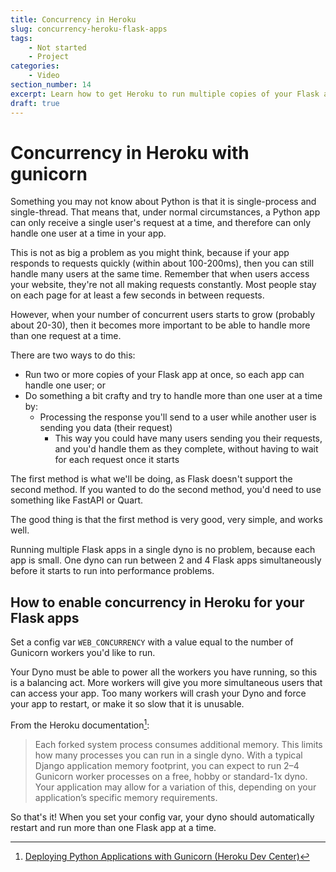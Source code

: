 ```yaml
---
title: Concurrency in Heroku
slug: concurrency-heroku-flask-apps
tags:
    - Not started
    - Project
categories:
    - Video
section_number: 14
excerpt: Learn how to get Heroku to run multiple copies of your Flask app in a single dyno using gunicorn.
draft: true
---
```



# Concurrency in Heroku with gunicorn

Something you may not know about Python is that it is single-process and single-thread. That means that, under normal circumstances, a Python app can only receive a single user's request at a time, and therefore can only handle one user at a time in your app.

This is not as big a problem as you might think, because if your app responds to requests quickly (within about 100-200ms), then you can still handle many users at the same time. Remember that when users access your website, they're not all making requests constantly. Most people stay on each page for at least a few seconds in between requests.

However, when your number of concurrent users starts to grow (probably about 20-30), then it becomes more important to be able to handle more than one request at a time.

There are two ways to do this:

- Run two or more copies of your Flask app at once, so each app can handle one user; or
- Do something a bit crafty and try to handle more than one user at a time by:
    - Processing the response you'll send to a user while another user is sending you data (their request)
        - This way you could have many users sending you their requests, and you'd handle them as they complete, without having to wait for each request once it starts

The first method is what we'll be doing, as Flask doesn't support the second method. If you wanted to do the second method, you'd need to use something like FastAPI or Quart.

The good thing is that the first method is very good, very simple, and works well.

Running multiple Flask apps in a single dyno is no problem, because each app is small. One dyno can run between 2 and 4 Flask apps simultaneously before it starts to run into performance problems.

## How to enable concurrency in Heroku for your Flask apps

Set a config var `WEB_CONCURRENCY` with a value equal to the number of Gunicorn workers you'd like to run.

Your Dyno must be able to power all the workers you have running, so this is a balancing act. More workers will give you more simultaneous users that can access your app. Too many workers will crash your Dyno and force your app to restart, or make it so slow that it is unusable.

From the Heroku documentation[^heroku_gunicorn_docs]:

> Each forked system process consumes additional memory. This limits how many processes you can run in a single dyno. With a typical Django application memory footprint, you can expect to run 2–4 Gunicorn worker processes on a free, hobby or standard-1x dyno. Your application may allow for a variation of this, depending on your application’s specific memory requirements.

So that's it! When you set your config var, your dyno should automatically restart and run more than one Flask app at a time.

[^heroku_gunicorn_docs]: [Deploying Python Applications with Gunicorn (Heroku Dev Center)](https://devcenter.heroku.com/articles/python-gunicorn#basic-configuration)